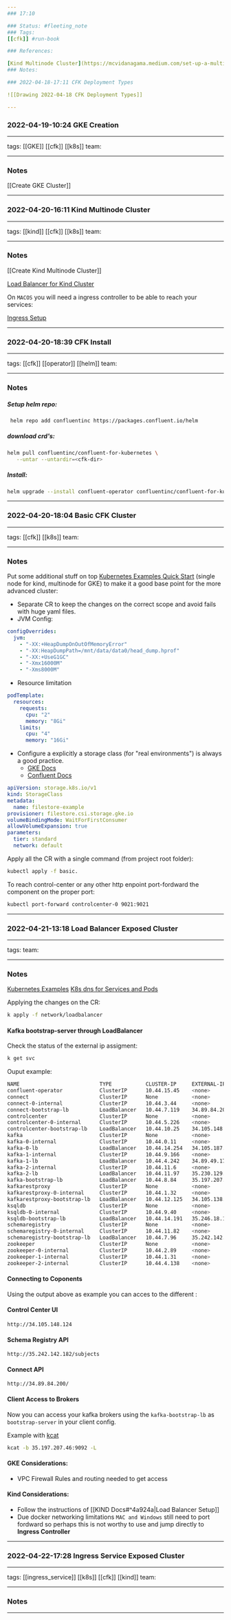 ```yaml
--- 
### 17:10

### Status: #fleeting_note
### Tags:
[[cfk]] #run-book

### References:

[Kind Multinode Cluster](https://mcvidanagama.medium.com/set-up-a-multi-node-kubernetes-cluster-locally-using-kind-eafd46dd63e5)
### Notes:

### 2022-04-18-17:11 CFK Deployment Types

![[Drawing 2022-04-18 CFK Deployment Types]]

---
```




### 2022-04-19-10:24 GKE Creation

---

tags:
[[GKE]] [[cfk]] [[k8s]]
team:

---

### Notes

[[Create GKE Cluster]]

---



### 2022-04-20-16:11 Kind Multinode Cluster

---

tags:
[[kind]] [[cfk]] [[k8s]]
team:

---
### Notes

[[Create Kind Multinode Cluster]]

[Load Balancer for Kind Cluster](https://kind.sigs.k8s.io/docs/user/loadbalancer/)

On `MACOS` you will need a ingress controller to be able to reach your services:

[Ingress Setup](https://kind.sigs.k8s.io/docs/user/ingress)

---

### 2022-04-20-18:39 CFK Install

---

tags:
[[cfk]] [[operator]] [[helm]]
team:

---

### Notes

##### Setup helm repo:
```bash
 helm repo add confluentinc https://packages.confluent.io/helm
```

##### download crd's:
```bash
helm pull confluentinc/confluent-for-kubernetes \
   --untar --untardir=<cfk-dir>
```

##### Install:
```bash
helm upgrade --install confluent-operator confluentinc/confluent-for-kubernetes
```

---


### 2022-04-20-18:04 Basic CFK Cluster

---

tags:
[[cfk]] [[k8s]]
team:

---

### Notes

Put some additional stuff on top [Kubernetes Examples Quick Start](https://github.com/confluentinc/confluent-kubernetes-examples/blob/master/quickstart-deploy/confluent-platform.yaml) (single node for kind, multinode for GKE) to make it a good base point for the more advanced cluster:

- Separate CR to keep the changes on the correct scope and avoid fails with huge yaml files.
- JVM Config:
~~~yaml
configOverrides:
  jvm:
    - "-XX:+HeapDumpOnOutOfMemoryError"
    - "-XX:HeapDumpPath=/mnt/data/data0/head_dump.hprof"
    - "-XX:+UseG1GC"
    - "-Xmx16000M"
    - "-Xms8000M"
~~~

- Resource limitation
~~~yaml
podTemplate:
  resources:
    requests:
      cpu: "2"
      memory: "8Gi"
    limits:
      cpu: "4"
      memory: "16Gi"
~~~

- Configure a explicitly a storage class (for "real environments") is always a good practice.
	- [GKE Docs](https://cloud.google.com/kubernetes-engine/docs/how-to/persistent-volumes/filestore-csi-driver)
	- [Confluent Docs](https://docs.confluent.io/operator/current/co-storage.html)
~~~YAML
apiVersion: storage.k8s.io/v1
kind: StorageClass
metadata:
  name: filestore-example
provisioner: filestore.csi.storage.gke.io
volumeBindingMode: WaitForFirstConsumer
allowVolumeExpansion: true
parameters:
  tier: standard
  network: default
~~~

Apply all the CR with a single command (from project root folder):

~~~bash
kubectl apply -f basic.
~~~

To reach control-center or any other http enpoint port-fordward the component on the proper port:

~~~bash
kubectl port-forward controlcenter-0 9021:9021
~~~


---

### 2022-04-21-13:18 Load Balancer Exposed Cluster

---

tags:
team:

---

### Notes

[Kubernetes Examples](https://github.com/confluentinc/confluent-kubernetes-examples/tree/master/networking/external-access-load-balancer-deploy)
[K8s dns for Services and Pods](https://kubernetes.io/docs/concepts/services-networking/dns-pod-service/)

Applying the changes on the CR:

~~~bash
k apply -f network/loadbalancer
~~~


#### Kafka bootstrap-server through LoadBalancer

Check the status of the external ip assigment:

~~~bash
k get svc
~~~

Ouput example:

~~~bash
NAME                          TYPE           CLUSTER-IP     EXTERNAL-IP      PORT(S)                                                          AGE
confluent-operator            ClusterIP      10.44.15.45    <none>           7778/TCP                                                         22h
connect                       ClusterIP      None           <none>           8083/TCP,7203/TCP,7777/TCP,7778/TCP                              18h
connect-0-internal            ClusterIP      10.44.3.44     <none>           8083/TCP,7203/TCP,7777/TCP,7778/TCP                              18h
connect-bootstrap-lb          LoadBalancer   10.44.7.119    34.89.84.200     80:31979/TCP                                                     89s
controlcenter                 ClusterIP      None           <none>           9021/TCP,7203/TCP,7777/TCP,7778/TCP                              18h
controlcenter-0-internal      ClusterIP      10.44.5.226    <none>           9021/TCP,7203/TCP,7777/TCP,7778/TCP                              18h
controlcenter-bootstrap-lb    LoadBalancer   10.44.10.25    34.105.148.124   80:31014/TCP                                                     89s
kafka                         ClusterIP      None           <none>           9092/TCP,8090/TCP,9071/TCP,7203/TCP,7777/TCP,7778/TCP,9072/TCP   18h
kafka-0-internal              ClusterIP      10.44.0.11     <none>           9092/TCP,8090/TCP,9071/TCP,7203/TCP,7777/TCP,7778/TCP,9072/TCP   18h
kafka-0-lb                    LoadBalancer   10.44.14.254   34.105.187.41    9092:30885/TCP                                                   94m
kafka-1-internal              ClusterIP      10.44.9.166    <none>           9092/TCP,8090/TCP,9071/TCP,7203/TCP,7777/TCP,7778/TCP,9072/TCP   18h
kafka-1-lb                    LoadBalancer   10.44.4.242    34.89.49.178     9092:31761/TCP                                                   94m
kafka-2-internal              ClusterIP      10.44.11.6     <none>           9092/TCP,8090/TCP,9071/TCP,7203/TCP,7777/TCP,7778/TCP,9072/TCP   18h
kafka-2-lb                    LoadBalancer   10.44.11.97    35.230.129.96    9092:31949/TCP                                                   94m
kafka-bootstrap-lb            LoadBalancer   10.44.8.84     35.197.207.46    9092:31576/TCP                                                   94m
kafkarestproxy                ClusterIP      None           <none>           8082/TCP,7203/TCP,7777/TCP,7778/TCP                              18h
kafkarestproxy-0-internal     ClusterIP      10.44.1.32     <none>           8082/TCP,7203/TCP,7777/TCP,7778/TCP                              18h
kafkarestproxy-bootstrap-lb   LoadBalancer   10.44.12.125   34.105.138.4     80:32668/TCP                                                     88s
ksqldb                        ClusterIP      None           <none>           8088/TCP,7203/TCP,7777/TCP,7778/TCP                              18h
ksqldb-0-internal             ClusterIP      10.44.9.40     <none>           8088/TCP,7203/TCP,7777/TCP,7778/TCP                              18h
ksqldb-bootstrap-lb           LoadBalancer   10.44.14.191   35.246.18.149    80:32071/TCP                                                     88s
schemaregistry                ClusterIP      None           <none>           8081/TCP,7203/TCP,7777/TCP,7778/TCP                              18h
schemaregistry-0-internal     ClusterIP      10.44.11.82    <none>           8081/TCP,7203/TCP,7777/TCP,7778/TCP                              18h
schemaregistry-bootstrap-lb   LoadBalancer   10.44.7.96     35.242.142.182   80:32348/TCP                                                     88s
zookeeper                     ClusterIP      None           <none>           2181/TCP,7203/TCP,7777/TCP,3888/TCP,2888/TCP,7778/TCP            18h
zookeeper-0-internal          ClusterIP      10.44.2.89     <none>           2181/TCP,7203/TCP,7777/TCP,3888/TCP,2888/TCP,7778/TCP            18h
zookeeper-1-internal          ClusterIP      10.44.1.31     <none>           2181/TCP,7203/TCP,7777/TCP,3888/TCP,2888/TCP,7778/TCP            18h
zookeeper-2-internal          ClusterIP      10.44.4.138    <none>           2181/TCP,7203/TCP,7777/TCP,3888/TCP,2888/TCP,7778/TCP            18h                                           4m27s
~~~

#### Connecting to Coponents

Using the output above as example you can acces to the different : 

#### Control Center UI

~~~URL
http://34.105.148.124
~~~

#### Schema Registry API

~~~URL
http://35.242.142.182/subjects
~~~

#### Connect API

~~~~URL
http://34.89.84.200/
~~~~

#### Client Access to Brokers
Now you can access your kafka brokers using the `kafka-bootstrap-lb`  as  `bootstrap-server` in your client config.

Example with [kcat](https://docs.confluent.io/platform/current/app-development/kafkacat-usage.html)

~~~bash
kcat -b 35.197.207.46:9092 -L
~~~

#### GKE Considerations:

- VPC Firewall Rules and routing needed to get access

#### Kind Considerations:

- Follow the instructions of [[KIND Docs#^4a924a|Load Balancer Setup]]
- Due docker networking limitations `MAC and Windows` still need to port fordward so perhaps this is not worthy to use and jump directly to **Ingress Controller**

---



### 2022-04-22-17:28 Ingress Service Exposed Cluster

---

tags:
[[ingress_service]] [[k8s]] [[cfk]] [[kind]]
team:

---

### Notes


---